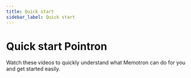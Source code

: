 ```yaml
---
title: Quick start
sidebar_label: Quick start
---
```

# Quick start Pointron

Watch these videos to quickly understand what Memotron can do for you and get started easily.